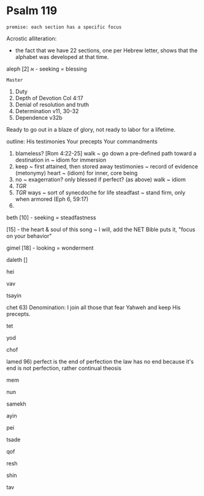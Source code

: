 # Psalm 119
	premise: each section has a specific focus


Acrostic alliteration: 
- the fact that we have 22 sections, one per Hebrew letter, shows that the alphabet was developed at that time.


aleph
א
	[2] - seeking = blessing

	Master

1. Duty
2. Depth of Devotion
  Col 4:17
3. Denial of resolution and truth
4. Determination
  v11, 30-32
5. Dependence
  v32b

Ready to go out in a blaze of glory, not ready to labor for a lifetime.

outline:
	His testimonies
	Your precepts
	Your commandments

1)	blameless?  [Rom 4:22-25]
	walk ~ go down a pre-defined path toward a destination
	in ~ idiom for immersion
2)	keep ~ first attained, then stored away
	testimonies ~ record of evidence (metonymy)
	heart ~ (idiom) for inner, core being
3)	no ~ exagerration?  only blessed if perfect?  (as above)
	walk ~ idiom
4)	_TGR_
5)	_TGR_
	ways ~ sort of synecdoche for life
	steadfast ~ stand firm, only when armored (Eph 6, 59:17)
6)	


beth
	[10] - seeking = steadfastness

  [15] - the heart & soul of this song ~ I will, add the NET Bible puts it, "focus on your behavior"

gimel
	[18] - looking = wonderment

daleth
	[]

hei

vav

tsayin

chet
63) Denomination: I join all those that fear Yahweh and keep His precepts.

tet

yod

chof

lamed
96) perfect is the end of perfection
the law has no end because it's end is not perfection, rather continual theosis

mem

nun

samekh

ayin

pei

tsade

qof

resh

shin

tav
